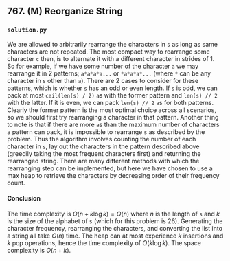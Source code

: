 ## 767. (M) Reorganize String

### `solution.py`
We are allowed to arbitrarily rearrange the characters in `s` as long as same characters are not repeated. The most compact way to rearrange some character `c` then, is to alternate it with a different character in strides of 1. So for example, if we have some number of the character `a` we may rearrange it in 2 patterns; `a*a*a*a...` or `*a*a*a*...` (where `*` can be any character in `s` other than `a`). There are 2 cases to consider for these patterns, which is whether `s` has an odd or even length. If `s` is odd, we can pack at most `ceil(len(s) / 2)` `a`s with the former pattern and `len(s) // 2` with the latter. If it is even, we can pack `len(s) // 2` `a`s for both patterns. Clearly the former pattern is the most optimal choice across all scenarios, so we should first try rearranging a character in that pattern. Another thing to note is that if there are more `a`s than the maximum number of characters a pattern can pack, it is impossible to rearrange `s` as described by the problem. Thus the algorithm involves counting the number of each character in `s`, lay out the characters in the pattern described above (greedily taking the most frequent characters first) and returning the rearranged string. There are many different methods with which the rearranging step can be implemented, but here we have chosen to use a max heap to retrieve the characters by decreasing order of their frequency count.  

#### Conclusion
The time complexity is $O(n + k\log k) = O(n)$ where $n$ is the length of `s` and $k$ is the size of the alphabet of `s` (which for this problem is 26). Generating the character frequency, rearranging the characters, and converting the list into a string all take $O(n)$ time. The heap can at most experience $k$ insertions and $k$ pop operations, hence the time complexity of $O(k\log k)$. The space complexity is $O(n+k)$.  
  

